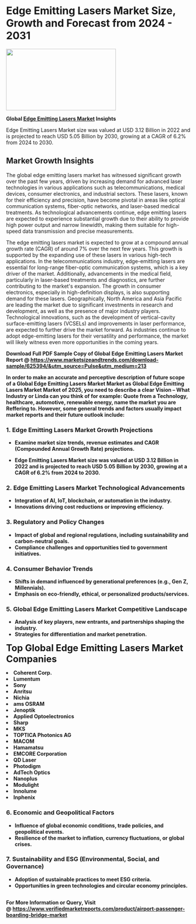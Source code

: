 <H1>Edge Emitting Lasers Market Size, Growth and Forecast from 2024 - 2031</H1><img class="aligncenter size-medium wp-image-584254" src="https://thirdeyenews.in/wp-content/uploads/2024/09/Global-Market-Research-300x168.jpeg" alt="" width="300" height="168" /><p><strong>Global&nbsp;<a href="https://www.marketsizeandtrends.com/download-sample/625394/&amp;utm_source=Pulse&amp;utm_medium=213">Edge Emitting Lasers Market</a> Insights</strong></p><p>Edge Emitting Lasers Market size was valued at USD 3.12 Billion in 2022 and is projected to reach USD 5.05 Billion by 2030, growing at a CAGR of 6.2% from 2024 to 2030.</p><p><h2>Market Growth Insights</h2> <p>The global edge emitting lasers market has witnessed significant growth over the past few years, driven by increasing demand for advanced laser technologies in various applications such as telecommunications, medical devices, consumer electronics, and industrial sectors. These lasers, known for their efficiency and precision, have become pivotal in areas like optical communication systems, fiber-optic networks, and laser-based medical treatments. As technological advancements continue, edge emitting lasers are expected to experience substantial growth due to their ability to provide high power output and narrow linewidth, making them suitable for high-speed data transmission and precise measurements.</p> <p><strong></strong></p> <p>The edge emitting lasers market is expected to grow at a compound annual growth rate (CAGR) of around 7% over the next few years. This growth is supported by the expanding use of these lasers in various high-tech applications. In the telecommunications industry, edge-emitting lasers are essential for long-range fiber-optic communication systems, which is a key driver of the market. Additionally, advancements in the medical field, particularly in laser-based treatments and diagnostics, are further contributing to the market's expansion. The growth in consumer electronics, especially in high-definition displays, is also supporting demand for these lasers. Geographically, North America and Asia Pacific are leading the market due to significant investments in research and development, as well as the presence of major industry players. Technological innovations, such as the development of vertical-cavity surface-emitting lasers (VCSELs) and improvements in laser performance, are expected to further drive the market forward. As industries continue to adopt edge-emitting lasers for their versatility and performance, the market will likely witness even more opportunities in the coming years. <p><strong></p><p><span class=""><strong>Download Full PDF Sample Copy of Global Edge Emitting Lasers Market Report</strong> @ <a href="https://www.marketsizeandtrends.com/download-sample/625394/&amp;utm_source=Pulse&amp;utm_medium=213" target="_blank">https://www.marketsizeandtrends.com/download-sample/625394/&amp;utm_source=Pulse&amp;utm_medium=213</a></span></p><p>In order to make an accurate and perceptive description of future scope of a Global&nbsp;Edge Emitting Lasers Market Market as Global&nbsp;Edge Emitting Lasers Market Market of 2025, you need to describe a clear Vision &ndash; What Industry or Linda can you think of for example: Quote from a Technology, healthcare, automotive, renewable energy, name the market you are Reffering to. However, some general trends and factors usually impact market reports and their future outlook include:</p><h3>1.&nbsp;<strong>Edge Emitting Lasers Market Growth Projections</strong></h3><ul><li>Examine market size trends, revenue estimates and CAGR (Compounded Annual Growth Rate) projections.</li><li><p>Edge Emitting Lasers Market size was valued at USD 3.12 Billion in 2022 and is projected to reach USD 5.05 Billion by 2030, growing at a CAGR of 6.2% from 2024 to 2030.</p></li></ul><h3>2.&nbsp;<strong>Edge Emitting Lasers Market Technological Advancements</strong></h3><ul><li>Integration of AI, IoT, blockchain, or automation in the industry.</li><li>Innovations driving cost reductions or improving efficiency.</li></ul><h3>3.&nbsp;<strong>Regulatory and Policy Changes</strong></h3><ul><li>Impact of global and regional regulations, including sustainability and carbon-neutral goals.</li><li>Compliance challenges and opportunities tied to government initiatives.</li></ul><h3>4.&nbsp;<strong>Consumer Behavior Trends</strong></h3><ul><li>Shifts in demand influenced by generational preferences (e.g., Gen Z, Millennials).</li><li>Emphasis on eco-friendly, ethical, or personalized products/services.</li></ul><h3>5.&nbsp;<strong>Global Edge Emitting Lasers Market Competitive Landscape</strong></h3><ul><li>Analysis of key players, new entrants, and partnerships shaping the industry.</li><li>Strategies for differentiation and market penetration.</li></ul><p data-pm-slice="1 1 []"><span style="color: inherit; font-family: inherit; font-size: 25px;">Top Global Edge Emitting Lasers Market Companies</span></p><div class="" data-test-id=""><p><li>Coherent Corp.</li><li> Lumentum</li><li> Sony</li><li> Anritsu</li><li> Nichia</li><li> ams OSRAM</li><li> Jenoptik</li><li> Applied Optoelectronics</li><li> Sharp</li><li> MKS</li><li> TOPTICA Photonics AG</li><li> MACOM</li><li> Hamamatsu</li><li> EMCORE Corporation</li><li> QD Laser</li><li> Photodigm</li><li> AdTech Optics</li><li> Nanoplus</li><li> Modulight</li><li> Innolume</li><li> Inphenix</li></p></div><h3>6.&nbsp;<strong>Economic and Geopolitical Factors</strong></h3><ul><li>Influence of global economic conditions, trade policies, and geopolitical events.</li><li>Resilience of the market to inflation, currency fluctuations, or global crises.</li></ul><h3>7.&nbsp;<strong>Sustainability and ESG (Environmental, Social, and Governance)</strong></h3><ul><li>Adoption of sustainable practices to meet ESG criteria.</li><li>Opportunities in green technologies and circular economy principles.</li></ul><h2><strong style="font-size: 14px;">For More Information or Query, Visit @&nbsp;</strong><a style="background-color: #ffffff; font-size: 14px;" href="https://www.marketsizeandtrends.com/report/edge-emitting-lasers-market/" target="_blank">https://www.verifiedmarketreports.com/product/airport-passenger-boarding-bridge-market</a></h2>
